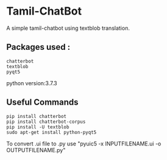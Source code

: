# Tamil-ChatBot
A simple tamil-chatbot using textblob translation.

## Packages used :
    chatterbot
    textblob
    pyqt5
    
   python version:3.7.3
    
## Useful Commands
    pip install chatterbot
    pip install chatterbot-corpus
    pip install -U textblob
    sudo apt-get install python-pyqt5 
To convert .ui file to .py use
    "pyuic5 -x INPUTFILENAME.ui -o OUTPUTFILENAME.py"
    


